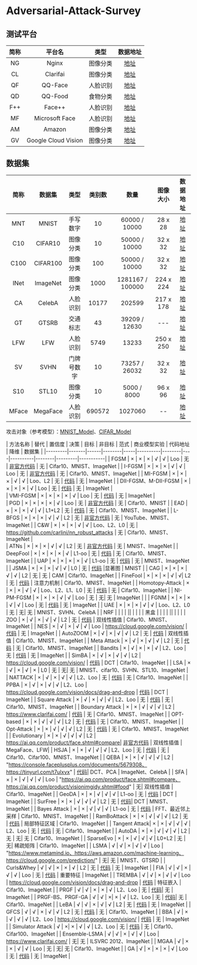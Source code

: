 # Adversarial-Attack-Survey

## 测试平台

|  简称 |       平台名         |  类型 |    数据地址                                                    |
|:-----:|:-------------------:|:-----:|:--------------------------------------------------------------:|
| NG    | Nginx               | 图像分类 |  [地址](https://www.metamind.io)                                 |
| CL    | Clarifai            |  图像分类 |   [地址](https://www.clarifai.com/)                               |
| QF    | QQ-Face             | 人脸识别  |  [地址](https://ai.qq.com/product/face.shtml#compare)            |
| QD    | QQ-Food             | 食物分类  | [地址](https://ai.qq.com/product/visionimgidy.shtml#food)       |
| F++   | Face++              | 人脸识别  |  [地址](https://console.faceplusplus.com/documents/5679308)      |
| MF    | Microsoft Face      | 人脸识别  |  [地址](https://tinyurl.com/t7ulxvx)                             |
| AM    | Amazon              | 图像分类 |   [地址](https://aws.amazon.com/machine-learning)                 |
| GV    | Google Cloud Vision | 图像分类  | [地址](https://cloud.google.com/vision/docs/drag-and-drop)      |

## 数据集
|  简称  |    数据集        | 类型    | 类别数     | 数量         | 图像大小     |  数据地址                                                 |
|:-----:|:-------------------:|:-----:|:------:|:----------------:|:---------:|:--------------------------------------------------------------:|
| MNT   | MNIST               | 手写数字  | 10     | 60000 / 10000    | 28 x 28   | [地址](http://yann.lecun.com/exdb/mnist/)                       |
| C10   | CIFAR10             | 图像分类  | 10     | 50000 / 10000    | 32 x 32   | [地址](http://www.cs.utoronto.ca/~kriz/cifar.html)              |
| C100  | CIFAR100            | 图像分类  | 100    | 50000 / 10000    | 32 x 32   | [地址](http://www.cs.toronto.edu/~kriz/cifar.html)              |
| INet  | ImageNet            | 图像分类  | 1000   | 1281167 / 100000 | 224 x 224 | [地址](https://image-net.org/)                                  |
| CA    | CelebA              | 人脸识别  | 10177  | 202599           | 217 x 178 | [地址](http://mmlab.ie.cuhk.edu.hk/projects/CelebA.html)        |
| GT    | GTSRB               | 交通标志  | 43     | 39209 / 12630    | ---       | [地址](https://benchmark.ini.rub.de/gtsrb_news.html)            |
| LFW   | LFW                 | 人脸识别  | 5749   | 13233            | 250 x 250 | [地址](http://vis-www.cs.umass.edu/lfw/)                        |
| SV    | SVHN                | 门牌号数字 | 10     | 73257 / 26032    | 32 x 32  | [地址](http://ufldl.stanford.edu/housenumbers/)                 |
| S10   | STL10               | 图像分类  | 10     | 5000 / 8000      | 96 x 96   | [地址](https://cs.stanford.edu/~acoates/stl10/)                 |
| MFace | MegaFace            | 人脸识别  | 690572 | 1027060          | --        | [地址](http://megaface.cs.washington.edu/dataset/download.html) |


攻击对象（参考模型）：[MNIST_Model](https://github.com/MadryLab/mnist_challenge)、[CIFAR_Model](https://github.com/MadryLab/cifar10_challenge)


| 方法名称 | 替代 | 置信度 | 决策 | 目标 | 非目标 | 范式  | 商业模型实验  | 代码地址 | 降维 | 数据集 | 
|---------|-------|------|--------|-----|----------|--------|----|----------|--------|---------|-----------| 
| FGSM          | × | × | × | √ | √ | Loo     | 无 | [非官方代码](https://github.com/1Konny/FGSM)                                                                   | 无 | Cifar10、MNIST、ImageNet |
| I-FGSM        | × | × | × | √ | √ | Loo     | 无 | [非官方代码](https://github.com/1Konny/FGSM)                                                                  | 无 | Cifar10、MNIST、ImageNet | 
| MI-FGSM       | × | × | × | √ | √ | Loo、L2 | 无 | [代码](https://github.com/dongyp13/Non-Targeted-Adversarial-Attacks)                                            | 无 | ImageNet |
| DII-FGSM、M-DII-FGSM | × | × | × | × | √ | Loo | 无 | [代码](https://github.com/cihangxie/DI-2-FGSM)                                                                       | 无 | ImageNet |  
| VMI-FGSM      | × | × | × | × | √ | Loo     | 无 | [代码](https://github.com/JHL-HUST/VT)                                                                        | 无 | ImageNet |  
| PGD           | × | × | × | × | √ | Loo     | 无 |  [非官方代码](https://github.com/Harry24k/PGD-pytorch)                                               | 无 | Cifar10、MNIST |
| EAD           | × | × | × | √ | √ | L1+L2   | 无 | [代码](https://github.com/ysharma1126/EAD-Attack)                                                   | 无 | Cifar10、MNIST、ImageNet  | 
| L-BFGS        | × | × | × | √ | √ | L2      | 无 | [非官方代码](https://github.com/AmineDiro/Adversarial-Attacks/blob/main/Attacks/LBFGS.py)            | 无 | YouTube、MNIST、ImageNet | 
| C&W           | × | × | × | √ | √ | Loo、L2、L0  | 无 | https://github.com/carlini/nn_robust_attacks                                                   | 无 | Cifar10、MNIST、ImageNet |  
| ATNs          | × | × | × | √ | √ | L2      | 无 | [非官方代码](https://github.com/henryliuw/Gradient-Adversarial-Transformation-Network)                            | 无 | MNIST、ImageNet  | 
| DeepFool      | × | × | × | × | √ | L1-oo   | 无 | [代码](https://github.com/lts4/deepfool)                                                                    | 无 | Cifar10、MNIST、ImageNet       | 
| UAP           | × | × | × | × | √ | L1-oo   | 无 | [代码](https://github.com/LTS4/universal)                                                                   | 无 | MNIST、ImageNet   | 
| JSMA          | × | × | × | √ | √ | L0      | 无 | [代码](https://github.com/FenHua/Adversarial-Examples/blob/master/%E9%BB%91%E7%9B%92/JSMA/)                |显著图 | MNIST  |
| CAG           | × | × | × | √ | √ | L2      | 无 | 无 | CAM | Cifar10、ImageNet |
| FineFool      | × | ×  | × | √ | √| L2       | 无  | [代码](https://zenodo.org/record/4421611#.X)      | 注意力机制            | Cifar10、MNIST、ImageNet       | 
| Homotopy-Attack | × | × | × | √ | √ | Loo、L2、L1、L0 | 无  | [代码](https://github.com/VITA-Group/SparseADV_Homotopy)            | 无  | Cifar10、ImageNet |
| NI-PM-FGSM    | × | ×   | × | √ | √ | Loo      | 无  | 无| 无  | ImageNet     | |
| FGNM          | × | ×   | × | √ | √ | Loo  | 无  | [代码](https://github.com/yaya-cheng/FGNM)        | 无  | ImageNet     |
| UAE           | × | ×   | × | √ | √ | Loo、L2、L0     | 无  | 无| 无  | MNIST、SVHN、CelebA           |
| NRF           |   |   |   |   ||   | | |
| 黑盒          |   |   |   |    ||   | | |
| ZOO           | × | √   | × | √ | √   | L2       | 无  | [代码](https://github.com/huanzhang12/ZOO-Attack) | 双线性插值            | Cifar10、MNIST、ImageNet       |
| NES           | × | √   | × | √ | √   | Loo      | https://cloud.google.com/vision/   | [代码](https://github.com/labsix/limited-blackbox-attacks)          | 无  | ImageNet     |
| AutoZOOM      | × | √   | × | √ | √   | L2       | 无  | [代码](https://github.com/IBM/Autozoom-Attack)    | 双线性插值            | Cifar10、MNIST、ImageNet       |
| Meta Attack   | × | √   | × | √ | √   | L2       | 无  | [代码](https://github.com/dydjw9/MetaAttack_ICLR2020/) | 无  | Cifar10、MNIST、ImageNet       |
| Bandits       | × | √   | × | × | √   | L2、Loo  | 无  | [代码](https://github.com/MadryLab/blackbox-bandits)   | 无  | ImageNet     |
| SimBA         | × | √   | × | √ | √   | L2       | https://cloud.google.com/vision/   | [代码](https://github.com/cg563/simple-blackbox-attack) | DCT | Cifar10、ImageNet |
| LSA           | × | √   | × | √ | ×   | L0       | 无  | 无| 无  | MNIST、cifar10、SVHN、STL10、ImageNet |
| NATTACK       | × | √   | × | √ | √   | L2、Loo  | 无  | [代码](https://github.com/Cold-Winter/Nattack)    | 无  | Cifar10、ImageNet |
| PPBA          | × | √   | × | √ | √   | L2、Loo  | https://cloud.google.com/vision/docs/drag-and-drop            | [代码](https://github.com/theFool32/PPBA) | DCT | ImageNet     |
| Square Attack | × | √   | × | √ | √   | L2、Loo  | 无  | [代码](https://github.com/max-andr/square-attack) | 无  | Cifar10、MNIST、ImageNet       |
| Boundary Attack | × | ×   | √ | √ | √   | L2       | https://www.clarifai.com/          | [代码](https://github.com/bethgelab/foolbox)      | 无  | Cifar10、MNIST、ImageNet       |
| OPT-based     | × | ×   | √ | √ | √   | L2       | 无  | [代码](https://github.com/LeMinhThong/blackbox-attack) | 无  | Cifar10、MNIST、ImageNet       |
| Opt-Attack    | × | ×   | √ | √ | √   | L2       | 无  | [代码](https://github.com/cmhcbb/attackbox)       | 无  | Cifar10、MNIST、ImageNet       |
| Evolutionary  | × | ×   | √ | √ | √   | L2       | https://ai.qq.com/product/face.shtml#compare| [非官方代码](https://github.com/sgmath12/efficient-decision-based-black-box-adversarial-attacks-on-face-recognition) | 双线性插值            | MegaFace、LFW|
| HSJA          | × | ×   | √ | √ | √   | L2、Loo  | 无  | [代码](https://github.com/Jianbo-Lab/HSJA/)       | 无  | Cifar10、Cifar100、MNIST、ImageNet   |
| QEBA          | × | ×   | √ | √ | √   | L2       | "https://console.faceplusplus.com/documents/5679308、https://tinyurl.com/t7ulxvx"    | [代码](https://github.com/AI-secure/QEBA)| DCT、PCA | ImageNet、CelebA  |
| SFA           | × | ×   | √ | √ | √   | Loo      | "https://ai.qq.com/product/face.shtml#compare、https://ai.qq.com/product/visionimgidy.shtml#food" | 无| 双线性插值            | Cifar10、ImageNet |
| GeoDA         | × | ×   | √ | √ | √   | L1-oo    | 无  | [代码](https://github.com/thisisalirah/GeoDA)     | DCT | ImageNet     |
| SurFree       | × | ×   | √ | √ | √   | L2       | 无  | [代码](https://github.com/t-maho/SurFree)| DCT | MNIST、ImageNet   |
| Bayes Attack  | × | ×   | √ | √ | √   | L1-oo    | 无  | [代码](https://github.com/satyanshukla/bayes_attack)   | FFT、最近邻上采样     | Cifar10、MNIST、ImageNet       |
| RamBoAttack   | × | ×   | √ | √ | √   | L2       | 无  | [代码](https://github.com/RamBoAttack/RamBoAttack.github.io)        | 局部特征区域          | Cifar10、ImageNet |
| Tangent Attack| × | ×   | √ | √ | √   | L2、Loo  | 无  | [代码](https://github.com/machanic/TangentAttack) | 无  | Cifar10、ImageNet |
| AutoDA        | × | ×   | √ | √ | √   | L2       | 无  | 无| 无  | Cifar10、ImageNet |
| SparseEvo     | × | ×   | √ | √ | √   | L0+L2    | 无  | 无| 稀疏矩阵 | Cifar10、ImageNet |
| LSMA          | √ | √   | × | √ | √   | Loo      | "https://www.metamind.io、https://aws.amazon.com/machine-learning、https://cloud.google.com/prediction/" | 无| 无  | MNIST、GTSRD |
| Curls&Whey    | √ | √   | × | × | √   | L2       | 无  | [代码](https://github.com/walegahaha/Curls-Whey)  | 无  | ImageNet     |
| FIA           | √ | √   | × | √ | √   | Loo      | 无  | [代码](https://github.com/hcguoO0/FIA)   | 重要特征 | ImageNet     |
| TREMBA        | √ | √   | × | √ | √   | Loo      | https://cloud.google.com/vision/docs/drag-and-drop            | [代码](https://github.com/TransEmbedBA/TREMBA)    | 特征嵌入 | Cifar10、ImageNet |
| PRGF          | √ | √   | × | × | √   | L2、Loo  | 无  | [代码](https://github.com/thu-ml/Prior-Guided-RGF)| 无  | ImageNet     |
| PRGF-BS、PRGF-GA | √ | √ | ×| × | √   | L2、Loo  | 无  | [代码](https://github.com/thu-ml/Prior-Guided-RGF)| 无  | Cifar10、ImageNet |
| LeBA          | √ | √   | × | √ | √   | L2       | 无  | [代码](https://github.com/TrustworthyDL/LeBA)     | 无  | ImageNet     |
| GFCS          | √ | √   | × | √ | √   | L2       | 无  | [代码](https://github.com/fiveai/GFCS)   | 无  | Cifar10、ImageNet |
| BBA           | √ | ×   | √ | √ | √   | L2、Loo  | https://cloud.google.com/vision/   | [代码](https://github.com/ttbrunner/biased_boundary_attack)  | 无  | ImageNet |
| Simulator Attack  | √ | ×| × | √ | √   | L2、Loo  | 无  | [代码](https://github.com/machanic/SimulatorAttack)    | 无  | Cifar10、Cifar100、ImageNet    |
| Ensemble-LSMA | √ | √   | × | √ | √   | Loo      | https://www.clarifai.com/          | 无| 无  | ILSVRC 2012、ImageNet          |
| MGAA          | √ | ×   | × | √ | √   | Loo      | 无  | 无| 无  | Cifar10、ImageNet |
| GA            | √ | ×   | × | × | √   | Loo      | 无  | [代码](https://github.com/Equationliu/GA-Attack)  | 无  | ImageNet     |
